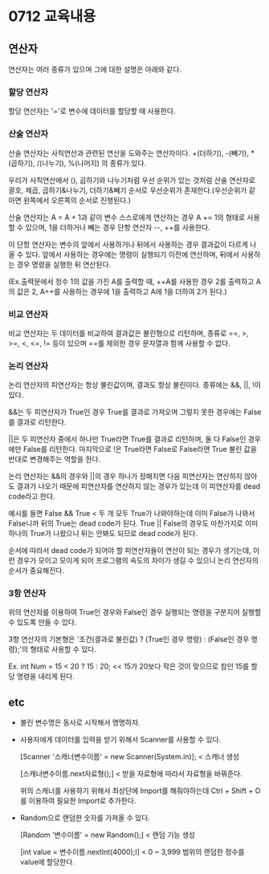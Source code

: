 # 0712 교육내용

## 연산자
연산자는 여러 종류가 있으며 그에 대한 설명은 아래와 같다.

### 할당 연산자
 할당 연산자는 '='로 변수에 데이터를 할당할 때 사용한다.
 
### 산술 연산자
 산술 연산자는 사칙연산과 관련된 연산을 도와주는 연산자이다. +(더하기), -(빼기), *(곱하기), /(나누기), %(나머지) 의 종류가 있다. 

 우리가 사칙연산에서 (), 곱하기와 나누기처럼 우선 순위가 있는 것처럼 산술 연산자로 괄호, 제곱, 곱하기&나누기, 더하기&빼기 순서로 우선순위가 존재한다.(우선순위가 같아면 왼쪽에서 오른쪽의 순서로 진행된다.)
 
산술 연산자는 A = A + 1과 같이 변수 스스로에게 연산하는 경우 A += 1의 형태로 사용할 수 있으며, 1을 더하거나 빼는 경우 단항 연산자 --, ++를 사용한다.

이 단항 연산자는 변수의 앞에서 사용하거나 뒤에서 사용하는 경우 결과값이 다르게 나올 수 있다. 앞에서 사용하는 경우에는 명령이 실행되기 이전에 연산하며, 뒤에서 사용하는 경우 명령을 실행한 뒤 연산된다.

(Ex.출력문에서 정수 1의 값을 가진 A를 출력할 때, ++A를 사용한 경우 2를 출력하고 A의 값은 2, A++를 사용하는 경우에 1을 출력하고 A에 1을 더하여 2가 된다.)

### 비교 연산자
 비교 연산자는 두 데이터를 비교하여 결과값은 불린형으로 리턴하며, 종류로 ==, >, >=, <, <=, != 등이 있으며 ==를 제외한 경우 문자열과 함께 사용할 수 없다.

### 논리 연산자
 논리 연산자의 피연산자는 항상 불린값이며, 결과도 항상 불린이다. 종류에는 &&, ||, !이 있다.
 
 &&는 두 피연산자가 True인 경우 True를 결과로 가져오며 그렇지 못한 경우에는 False를 결과로 리턴한다.
 
 ||은 두 피연산자 중에서 하나만 True라면 True를 결과로 리턴하며, 둘 다 False인 경우에만 False를 리턴한다. 마지막으로 !은 True라면 False로 False라면 True 불린 값을 반대로 변경해주는 역할을 한다.

 논리 연산자는 &&의 경우와 ||의 경우 하나가 정해지면 다음 피연산자는 연산하지 않아도 결과가 나오기 때문에 피연산자를 연산하지 않는 경우가 있는데 이 피연산자를 dead code라고 한다.
 
 예시를 들면 False && True < 두 개 모두 True가 나와야하는데 이미 False가 나와서 False니까 뒤의 True는 dead code가 된다. True || False의 경우도 마찬가지로 이미 하나의 True가 나왔으니 뒤는 안봐도 되므로 dead code가 된다. 
 
 순서에 따라서 dead code가 되어야 할 피연산자들이 연산이 되는 경우가 생기는데, 이런 경우가 모이고 모이게 되어 프로그램의 속도의 차이가 생길 수 있으니 논리 연산자의 순서가 중요해진다.

### 3항 연산자
 위의 연산자를 이용하여 True인 경우와 False인 경우 실행되는 명령을 구분지어 실행할 수 있도록 만들 수 있다.
 
3항 연산자의 기본형은 '조건(결과로 불린값) ? (True인 경우 명령) : (False인 경우 명령);'의 형태로 사용할 수 있다.

Ex. int Num = 15 < 20 ? 15 : 20; << 15가 20보다 작은 것이 맞으므로 참인 15를 할당 명령을 내리게 된다.


## etc
 - 불린 변수명은 동사로 시작해서 명명하자.
   

 - 사용자에게 데이터를 입력을 받기 위해서 Scanner를 사용할 수 있다.

     [Scanner '스캐너변수이름' = new Scanner(System.in)]; < 스캐너 생성
   
     [스캐너변수이름.next자료형();] < 받을 자료형에 따라서 자료형을 바꿔준다.
   
      위의 스캐너를 사용하기 위해서 최상단에 Import를 해줘야하는데 Ctrl + Shift + O를 이용하여 필요한 Import로 추가한다.
   
 
 - Random으로 랜덤한 숫자를 가져올 수 있다.
   
    [Random '변수이름' = new Random();]  <  랜덤 기능 생성
   
    [int value = 변수이름.nextInt(4000);I] < 0 ~ 3,999 범위의 랜덤한 정수를 value에 할당한다.
 
 
